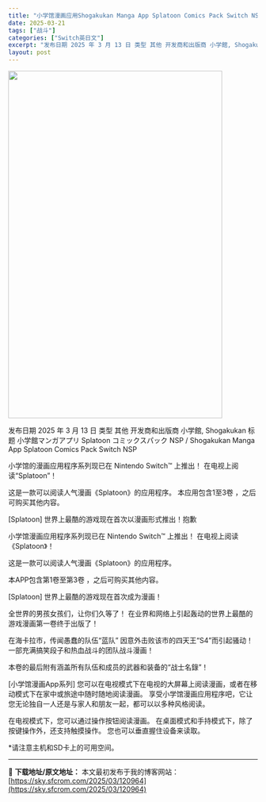 ```yaml
---
title: "小学馆漫画应用Shogakukan Manga App Splatoon Comics Pack Switch NSP (v1.0.0)日文"
date: 2025-03-21
tags: ["战斗"]
categories: ["Switch英日文"]
excerpt: "发布日期 2025 年 3 月 13 日 类型 其他 开发商和出版商 小学館, Shogakukan 标题 小学館マンガアプリ Splatoon コミックスパック NSP / Shogakukan Manga App Splatoon Comics Pack Switch NSP 小学馆的漫画应用程&hellip;"
layout: post
---
```


<img class="aligncenter size-full wp-image-120965" src="https://sky.sfcrom.com/wp-content/uploads/2025/03/2025032104553742.webp" alt="" width="432" height="700" />

发布日期 2025 年 3 月 13 日
类型 其他
开发商和出版商 小学館, Shogakukan
标题 小学館マンガアプリ Splatoon コミックスパック NSP / Shogakukan Manga App Splatoon Comics Pack Switch NSP

小学馆的漫画应用程序系列现已在 Nintendo Switch™ 上推出！
在电视上阅读“Splatoon”！

这是一款可以阅读人气漫画《Splatoon》的应用程序。
本应用包含1至3卷
，之后可购买其他内容。

[Splatoon]
世界上最酷的游戏现在首次以漫画形式推出！抱歉

小学馆漫画应用程序系列现已在 Nintendo Switch™ 上推出！
在电视上阅读《Splatoon》！

这是一款可以阅读人气漫画《Splatoon》的应用程序。

本APP包含第1卷至第3卷
，之后可购买其他内容。

[Splatoon]
世界上最酷的游戏现在首次成为漫画！

全世界的男孩女孩们，让你们久等了！
在业界和网络上引起轰动的世界上最酷的游戏漫画第一卷终于出版了！

在海卡拉市，传闻愚蠢的队伍“蓝队”
因意外击败该市的四天王“S4”而引起骚动！
一部充满搞笑段子和热血战斗的团队战斗漫画！

本卷的最后附有涵盖所有队伍和成员的武器和装备的“战士名錄”！

[小学馆漫画App系列]
您可以在电视模式下在电视的大屏幕上阅读漫画，或者在移动模式下在家中或旅途中随时随地阅读漫画。
享受小学馆漫画应用程序吧，它让您无论独自一人还是与家人和朋友一起，都可以以多种风格阅读。

在电视模式下，您可以通过操作按钮阅读漫画。
在桌面模式和手持模式下，除了按键操作外，还支持触摸操作。
您也可以垂直握住设备来读取。

*请注意主机和SD卡上的可用空间。

---
📖 **下载地址/原文地址：** 本文最初发布于我的博客网站：[https://sky.sfcrom.com/2025/03/120964](https://sky.sfcrom.com/2025/03/120964)
